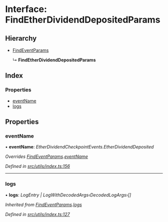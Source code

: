 # Interface: FindEtherDividendDepositedParams

## Hierarchy

* [FindEventParams](_utils_index_.findeventparams.md)

  ↳ **FindEtherDividendDepositedParams**

## Index

### Properties

* [eventName](_utils_index_.findetherdividenddepositedparams.md#eventname)
* [logs](_utils_index_.findetherdividenddepositedparams.md#logs)

## Properties

###  eventName

• **eventName**: *EtherDividendCheckpointEvents.EtherDividendDeposited*

*Overrides [FindEventParams](_utils_index_.findeventparams.md).[eventName](_utils_index_.findeventparams.md#eventname)*

*Defined in [src/utils/index.ts:156](https://github.com/PolymathNetwork/polymath-sdk/blob/ade5412/src/utils/index.ts#L156)*

___

###  logs

• **logs**: *LogEntry | LogWithDecodedArgs‹DecodedLogArgs›[]*

*Inherited from [FindEventParams](_utils_index_.findeventparams.md).[logs](_utils_index_.findeventparams.md#logs)*

*Defined in [src/utils/index.ts:127](https://github.com/PolymathNetwork/polymath-sdk/blob/ade5412/src/utils/index.ts#L127)*
